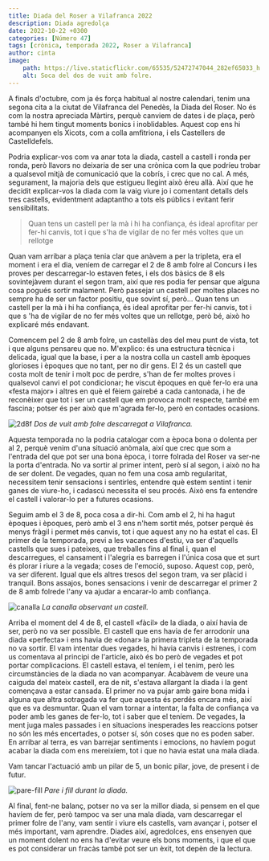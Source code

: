 ```yaml
---
title: Diada del Roser a Vilafranca 2022
description: Diada agredolça
date: 2022-10-22 +0300
categories: [Número 47]
tags: [crònica, temporada 2022, Roser a Vilafranca]
author: cinta
image:
    path: https://live.staticflickr.com/65535/52472747044_282ef65033_h.jpg
    alt: Soca del dos de vuit amb folre.
---
```


A finals d'octubre, com ja és força habitual al nostre calendari, tenim una segona cita a la ciutat de Vilafranca del Penedès, la Diada del Roser. No és com la nostra apreciada Màrtirs, perquè canviem de dates i de plaça, però també hi hem tingut moments bonics i inoblidables. Aquest cop ens hi acompanyen els Xicots, com a colla amfitriona, i els Castellers de Castelldefels.

Podria explicar-vos com va anar tota la diada, castell a castell i ronda per ronda, però llavors no deixaria de ser una crònica com la que podríeu trobar a qualsevol mitjà de comunicació que la cobrís, i crec que no cal. A més, segurament, la majoria dels que estigueu llegint això éreu allà. Així que he decidit explicar-vos la diada com la vaig viure jo i comentant detalls dels tres castells, evidentment adaptantho a tots els públics i evitant ferir sensibilitats.

>Quan tens un castell per la mà i hi ha confiança, és ideal aprofitar per fer-hi canvis, tot i que s'ha de vigilar de
no fer més voltes que un rellotge

Quan vam arribar a plaça tenia clar que anàvem a per la tripleta, era el moment i era el dia, veníem de carregar el 2 de 8 amb folre al Concurs i les proves per descarregar-lo estaven fetes, i els dos bàsics de 8 els sovintejàvem durant el segon tram, així que res podia fer pensar que alguna cosa pogués sortir malament. Però passejar un castell per moltes places no
sempre ha de ser un factor positiu, que sovint sí, però... Quan tens un castell per la mà i hi ha confiança, és ideal aprofitar per fer-hi canvis, tot i que s 'ha de vigilar de no fer més voltes que un rellotge, però bé, això ho explicaré més endavant.

Comencem pel 2 de 8 amb folre, un castellàs des del meu punt de vista, tot i que alguns pensareu que no. M'explico: és una estructura tècnica i delicada, igual que la base, i per a la nostra colla un castell amb èpoques glorioses i èpoques que no tant, per no dir gens. El 2 és un castell que costa molt de tenir i molt poc de perdre, s'han de fer moltes proves i qualsevol canvi el pot condicionar; he viscut èpoques en què fer-lo era una «festa major» i altres en què el fèiem gairebé a cada cantonada, i he de reconèixer que tot i ser un castell que em provoca molt respecte, també em fascina; potser és per això que m'agrada fer-lo, però en contades ocasions.

![2d8f](https://live.staticflickr.com/65535/52457027857_5c7a397c2b_c.jpg)
_Dos de vuit amb folre descarregat a Vilafranca._

Aquesta temporada no la podria catalogar com a època bona o dolenta per al 2, perquè venim d'una situació anòmala, així que crec que som a l'entrada del que pot ser una bona època, i torre folrada del Roser va ser-ne la porta d'entrada. No va sortir al primer intent, però sí al segon, i això no ha de ser dolent. De vegades, quan no fem una cosa amb regularitat, necessitem tenir sensacions i sentirles, entendre què estem sentint i tenir ganes de viure-ho, i cadascú necessita el seu procés. Això ens fa entendre el castell i valorar-lo per a futures ocasions.

Seguim amb el 3 de 8, poca cosa a dir-hi. Com amb el 2, hi ha hagut èpoques i èpoques, però amb el 3 ens n'hem sortit més, potser perquè és menys fràgil i permet més canvis, tot i que aquest any no ha estat el cas. El primer de la temporada,
previ a les vacances d'estiu, va ser d'aquells castells que sues i pateixes, que treballes fins al final i, quan el descarregues, el cansament i l'alegria es barregen i l'única cosa que et surt és plorar i riure a la vegada; coses de l'emoció, suposo. Aquest cop, però, va ser diferent. Igual que els altres tresos del segon tram, va ser plàcid i tranquil.
Bons assajos, bones sensacions i venir de descarregar el primer 2 de 8 amb folrede l'any va ajudar a encarar-lo amb confiança.

![canalla](https://live.staticflickr.com/65535/52471967272_72e391a4d5_h.jpg)
_La canalla observant un castell._

Arriba el moment del 4 de 8, el castell «fàcil» de la diada, o així havia de ser, però no va ser possible. El castell que ens havia de fer arrodonir una diada «perfecta» i ens havia de «donar» la primera tripleta de la temporada no va sortir. El vam intentar dues vegades, hi havia canvis i estrenes, i com us comentava al principi de l'article, això és bo però de vegades et pot portar complicacions. El castell estava, el teníem, i el tenim, però les circumstàncies de la diada no van acompanyar. Acabàvem de veure una caiguda del mateix castell, era de nit, s'estava allargant la diada i la gent començava a estar cansada. El primer no va pujar amb gaire bona mida i alguna que altra sotragada va fer que aquesta és perdés encara més, així que es va desmuntar. Quan el vam tornar a intentar, la falta de confiança va poder amb les ganes de fer-lo, tot i saber que el teníem. De vegades, la ment juga males passades i en situacions inesperades les reaccions potser no són les més encertades, o potser sí, són coses que no es poden saber. En arribar al terra, es van barrejar sentiments i emocions, no havíem pogut acabar la diada com ens mereixíem, tot i que no havia estat una mala diada. 

Vam tancar l'actuació amb un pilar de 5, un bonic pilar, jove, de present i de futur.

![pare-fill](https://live.staticflickr.com/65535/52471969112_19dce63989_c.jpg)
_Pare i fill durant la diada._

Al final, fent-ne balanç, potser no va ser la millor diada, si pensem en el que havíem de fer, però tampoc va ser una mala diada, vam descarregar el primer folre de l'any, vam sentir i viure els castells, vam avançar i, potser el més important, vam aprendre. Diades així, agredolces, ens ensenyen que un moment dolent no ens ha d'evitar veure els bons moments, i que el que es pot considerar un fracàs també pot ser un èxit, tot depèn de la lectura.

